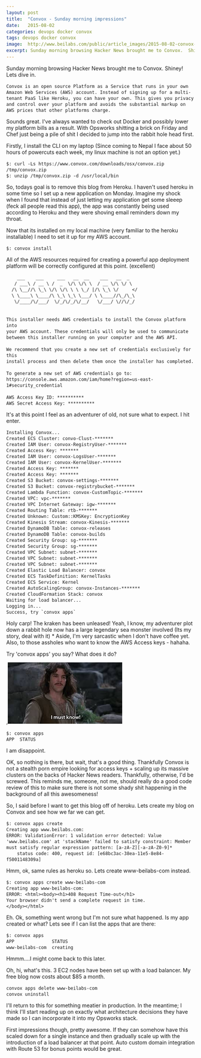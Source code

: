 ```yaml
---
layout: post
title:  "Convox - Sunday morning impressions"
date:   2015-08-02 
categories: devops docker convox
tags: devops docker convox
image:  http://www.beilabs.com/public/article_images/2015-08-02-convox-sunday-morning-impressions/code.png
excerpt: Sunday morning browsing Hacker News brought me to Convox.  Shiney! Lets dive in.
---
```



Sunday morning browsing Hacker News brought me to Convox.  Shiney! Lets dive in.

    Convox is an open source Platform as a Service that runs in your own Amazon Web Services (AWS) account. Instead of signing up for a multi-tenant PaaS like Heroku, you can have your own. This gives you privacy and control over your platform and avoids the substantial markup on AWS prices that other platforms charge.

Sounds great.  I've always wanted to check out Docker and possibly lower my platform bills as a result.  With Opsworks shitting a brick on Friday and Chef just being a pile of shit I decided to jump into the rabbit hole head first. 

Firstly, I install the CLI on my laptop (Since coming to Nepal I face about 50 hours of powercuts each week, my linux machine is not an option yet.)

    $: curl -Ls https://www.convox.com/downloads/osx/convox.zip     /tmp/convox.zip
    $: unzip /tmp/convox.zip -d /usr/local/bin

So, todays goal is to remove this blog from Heroku.  I haven't used heroku in some time so I set up a new application on Monday.  Imagine my shock when I found that instead of just letting my application get some sleeep (feck all people read this app), the app was constantly being used according to Heroku and they were shoving email reminders down my throat.  

Now that its installed on my local machine (very familiar to the heroku installable) I need to set it up for my AWS account.

    $: convox install

All of the AWS resources required for creating a powerful app deployment platform will be correctly configured at this point. (excellent)

        ___    ___     ___   __  __    ___   __  _
       / ___\ / __ \ /  _  \/\ \/\ \  / __ \/\ \/ \
      /\ \__//\ \_\ \/\ \/\ \ \ \_/ |/\ \_\ \/     </
      \ \____\ \____/\ \_\ \_\ \___/ \ \____//\_/\_\
       \/____/\/___/  \/_/\/_/\/__/   \/___/ \//\/_/
    
    
    This installer needs AWS credentials to install the Convox platform into
    your AWS account. These credentials will only be used to communicate
    between this installer running on your computer and the AWS API.
    
    We recommend that you create a new set of credentials exclusively for this
    install process and then delete them once the installer has completed.
    
    To generate a new set of AWS credentials go to:
    https://console.aws.amazon.com/iam/home?region=us-east-1#security_credential
    
    AWS Access Key ID: **********
    AWS Secret Access Key: **********

It's at this point I feel as an adventurer of old, not sure what to expect.  I hit enter. 



    Installing Convox...
    Created ECS Cluster: convo-Clust-*******
    Created IAM User: convox-RegistryUser-*******
    Created Access Key: *******
    Created IAM User: convox-LogsUser-*******
    Created IAM User: convox-KernelUser-*******
    Created Access Key: *******
    Created Access Key: *******
    Created S3 Bucket: convox-settings-*******
    Created S3 Bucket: convox-registrybucket-*******
    Created Lambda Function: convox-CustomTopic-*******
    Created VPC: vpc-*******
    Created VPC Internet Gateway: igw-*******
    Created Routing Table: rtb-*******
    Created Unknown: Custom::KMSKey: EncryptionKey
    Created Kinesis Stream: convox-Kinesis-*******
    Created DynamoDB Table: convox-releases
    Created DynamoDB Table: convox-builds
    Created Security Group: sg-*******
    Created Security Group: sg-*******
    Created VPC Subnet: subnet-*******
    Created VPC Subnet: subnet-*******
    Created VPC Subnet: subnet-*******
    Created Elastic Load Balancer: convox
    Created ECS TaskDefinition: KernelTasks
    Created ECS Service: Kernel
    Created AutoScalingGroup: convox-Instances-*******
    Created CloudFormation Stack: convox
    Waiting for load balancer...
    Logging in...
    Success, try `convox apps`

Holy carp!  The kraken has been unleased!  Yeah, I know, my adventurer plot down a rabbit hole now has a large legendary sea monster involved (Its my story, deal with it) * Aside, I'm very sarcastic when I don't have coffee yet. Also, to those assholes who want to know the AWS Access keys - hahaha.

Try 'convox apps' you say?  What does it do?  

,![I must know](/public/article_images/2015-08-02-convox-sunday-morning-impressions/i-must-know.png "I must know")

    $: convox apps
    APP  STATUS

I am disappoint.

OK, so nothing is there, but wait, that's a good thing.  Thankfully Convox is not a stealth porn empire looking for access keys + scaling up its massive clusters on the backs of Hacker News readers.  Thankfully, otherwise, I'd be screwed.  This reminds me, someone, not me, should really do a good code review of this to make sure there is not some shady shit happening in the background of all this awesomeness!

So, I said before I want to get this blog off of heroku.  Lets create my blog on Convox and see how we far we can get.

    $: convox apps create
    Creating app www.beilabs.com: 
    ERROR: ValidationError: 1 validation error detected: Value 'www.beilabs.com' at 'stackName' failed to satisfy constraint: Member must satisfy regular expression pattern: [a-zA-Z][-a-zA-Z0-9]*
    	status code: 400, request id: [e68bc3ac-38ea-11e5-8e84-f5001148309a]

Hmm, ok, same rules as heroku so.  Lets create www-beilabs-com instead. 

    $: convox apps create www-beilabs-com
    Creating app www-beilabs-com: 
    ERROR: <html><body><h1>408 Request Time-out</h1>
    Your browser didn't send a complete request in time.
    </body></html>

Eh.  Ok, something went wrong but I'm not sure what happened.  Is my app created or what?  Lets see if I can list the apps that are there:

    $: convox apps
    APP              STATUS
    www-beilabs-com  creating


Hmmm....I might come back to this later.

Oh, hi, what's this.  3 EC2 nodes have been set up with a load balancer.  My free blog now costs about $85 a month. 

    convox apps delete www-beilabs-com
    convox uninstall

I'll return to this for something meatier in production.  In the meantime; I think I'll start reading up on exactly what architecture decisions they have made so I can incorporate it into my Opsworks stack.

First impressions though, pretty awesome.  If they can somehow have this scaled down for a single instance and then gradually scale up with the introduction of a load balancer at that point.  Auto custom domain integration with Route 53 for bonus points would be great. 






